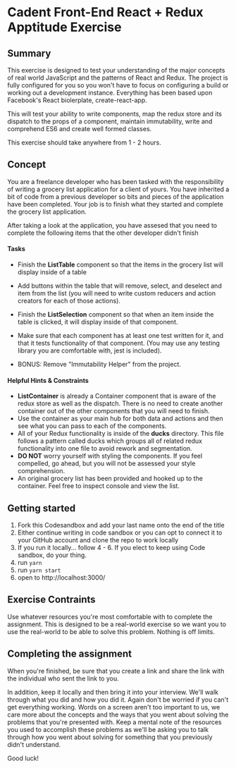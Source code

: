 # Cadent Front-End React + Redux Apptitude Exercise

## Summary

This exercise is designed to test your understanding of the major concepts of real world JavaScript and the patterns of React and Redux. The project is fully configured for you so you won't have to focus on configuring a build or working out a development instance. Everything has been based upon Facebook's React biolerplate, create-react-app.

This will test your ability to write components, map the redux store and its dispatch to the props of a component, maintain immutability, write and comprehend ES6 and create well formed classes.

This exercise should take anywhere from 1 - 2 hours.

## Concept

You are a freelance developer who has been tasked with the responsibility of writing a grocery list application for a client of yours. You have inherited a bit of code from a previous developer so bits and pieces of the application have been completed. Your job is to finish what they started and complete the grocery list application.

After taking a look at the application, you have assesed that you need to complete the following items that the other developer didn't finish

#### Tasks

- Finish the **ListTable** component so that the items in the grocery list will display inside of a table
- Add buttons within the table that will remove, select, and deselect and item from the list (you will need to write custom reducers and action creators for each of those actions).
- Finish the **ListSelection** component so that when an item inside the table is clicked, it will display inside of that component.
- Make sure that each component has at least one test written for it, and that it tests functionality of that component. (You may use any testing library you are comfortable with, jest is included).

- BONUS: Remove "Immutability Helper" from the project. 

#### Helpful Hints & Constraints

- **ListContainer** is already a Container component that is aware of the redux store as well as the dispatch. There is no need to create another container out of the other components that you will need to finish.
- Use the container as your main hub for both data and actions and then see what you can pass to each of the components.
- All of your Redux functionality is inside of the **ducks** directory. This file follows a pattern called ducks which groups all of related redux functionality into one file to avoid rework and segmentation.
- **DO NOT** worry yourself with styling the components. If you feel compelled, go ahead, but you will not be assessed your style comprehension.
- An original grocery list has been provided and hooked up to the container. Feel free to inspect console and view the list.

## Getting started

1. Fork this Codesandbox and add your last name onto the end of the title
2. Either continue writing in code sandbox or you can opt to connect it to your GitHub account and clone the repo to work locally
3. If you run it locally... follow 4 - 6. If you elect to keep using Code sandbox, do your thing.
4. run `yarn`
5. run `yarn start`
6. open to http://localhost:3000/

## Exercise Contraints

Use whatever resources you're most comfortable with to complete the assignment. This is designed to be a real-world exercise so we want you to use the real-world to be able to solve this problem. Nothing is off limits.

## Completing the assignment

When you're finished, be sure that you create a link and share the link with the individual who sent the link to you.

In addition, keep it locally and then bring it into your interview. We'll walk through what you did and how you did it. Again don't be worried if you can't get everything working. Words on a screen aren't too important to us, we care more about the concepts and the ways that you went about solving the problems that you're presented with. Keep a mental note of the resources you used to accomplish these problems as we'll be asking you to talk through how you went about solving for something that you previously didn't understand.

Good luck!
